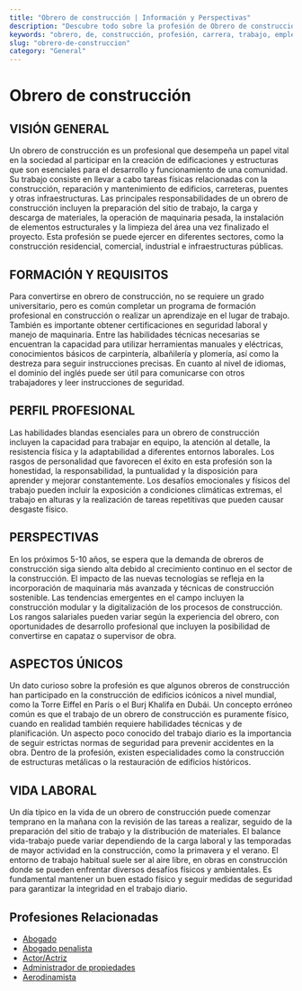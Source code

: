 ```yaml
---
title: "Obrero de construcción | Información y Perspectivas"
description: "Descubre todo sobre la profesión de Obrero de construcción, incluyendo responsabilidades, requisitos y oportunidades."
keywords: "obrero, de, construcción, profesión, carrera, trabajo, empleo"
slug: "obrero-de-construccion"
category: "General"
---
```


# Obrero de construcción

## VISIÓN GENERAL

Un obrero de construcción es un profesional que desempeña un papel vital en la sociedad al participar en la creación de edificaciones y estructuras que son esenciales para el desarrollo y funcionamiento de una comunidad. Su trabajo consiste en llevar a cabo tareas físicas relacionadas con la construcción, reparación y mantenimiento de edificios, carreteras, puentes y otras infraestructuras. Las principales responsabilidades de un obrero de construcción incluyen la preparación del sitio de trabajo, la carga y descarga de materiales, la operación de maquinaria pesada, la instalación de elementos estructurales y la limpieza del área una vez finalizado el proyecto. Esta profesión se puede ejercer en diferentes sectores, como la construcción residencial, comercial, industrial e infraestructuras públicas.

## FORMACIÓN Y REQUISITOS

Para convertirse en obrero de construcción, no se requiere un grado universitario, pero es común completar un programa de formación profesional en construcción o realizar un aprendizaje en el lugar de trabajo. También es importante obtener certificaciones en seguridad laboral y manejo de maquinaria. Entre las habilidades técnicas necesarias se encuentran la capacidad para utilizar herramientas manuales y eléctricas, conocimientos básicos de carpintería, albañilería y plomería, así como la destreza para seguir instrucciones precisas. En cuanto al nivel de idiomas, el dominio del inglés puede ser útil para comunicarse con otros trabajadores y leer instrucciones de seguridad.

## PERFIL PROFESIONAL

Las habilidades blandas esenciales para un obrero de construcción incluyen la capacidad para trabajar en equipo, la atención al detalle, la resistencia física y la adaptabilidad a diferentes entornos laborales. Los rasgos de personalidad que favorecen el éxito en esta profesión son la honestidad, la responsabilidad, la puntualidad y la disposición para aprender y mejorar constantemente. Los desafíos emocionales y físicos del trabajo pueden incluir la exposición a condiciones climáticas extremas, el trabajo en alturas y la realización de tareas repetitivas que pueden causar desgaste físico.

## PERSPECTIVAS

En los próximos 5-10 años, se espera que la demanda de obreros de construcción siga siendo alta debido al crecimiento continuo en el sector de la construcción. El impacto de las nuevas tecnologías se refleja en la incorporación de maquinaria más avanzada y técnicas de construcción sostenible. Las tendencias emergentes en el campo incluyen la construcción modular y la digitalización de los procesos de construcción. Los rangos salariales pueden variar según la experiencia del obrero, con oportunidades de desarrollo profesional que incluyen la posibilidad de convertirse en capataz o supervisor de obra.

## ASPECTOS ÚNICOS

Un dato curioso sobre la profesión es que algunos obreros de construcción han participado en la construcción de edificios icónicos a nivel mundial, como la Torre Eiffel en París o el Burj Khalifa en Dubái. Un concepto erróneo común es que el trabajo de un obrero de construcción es puramente físico, cuando en realidad también requiere habilidades técnicas y de planificación. Un aspecto poco conocido del trabajo diario es la importancia de seguir estrictas normas de seguridad para prevenir accidentes en la obra. Dentro de la profesión, existen especialidades como la construcción de estructuras metálicas o la restauración de edificios históricos.

## VIDA LABORAL

Un día típico en la vida de un obrero de construcción puede comenzar temprano en la mañana con la revisión de las tareas a realizar, seguido de la preparación del sitio de trabajo y la distribución de materiales. El balance vida-trabajo puede variar dependiendo de la carga laboral y las temporadas de mayor actividad en la construcción, como la primavera y el verano. El entorno de trabajo habitual suele ser al aire libre, en obras en construcción donde se pueden enfrentar diversos desafíos físicos y ambientales. Es fundamental mantener un buen estado físico y seguir medidas de seguridad para garantizar la integridad en el trabajo diario.
## Profesiones Relacionadas

- [Abogado](/profesiones/abogado/)
- [Abogado penalista](/profesiones/abogado-penalista/)
- [Actor/Actriz](/profesiones/actor-actriz/)
- [Administrador de propiedades](/profesiones/administrador-de-propiedades/)
- [Aerodinamista](/profesiones/aerodinamista/)

